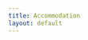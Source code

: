 ```yaml
---
title: Accommodation
layout: default
---
```


<!-- Give information on hotels and where to stay here -->
